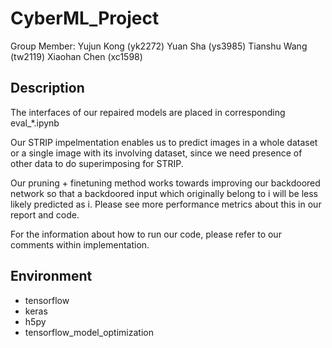 # CyberML_Project

Group Member:
Yujun Kong (yk2272)
Yuan Sha (ys3985)
Tianshu Wang (tw2119)
Xiaohan Chen (xc1598)

## Description

The interfaces of our repaired models are placed in corresponding eval_\*.ipynb

Our STRIP impelmentation enables us to predict images in a whole dataset or a single image with its involving dataset, since we need presence of other data to do superimposing for STRIP.

Our pruning + finetuning method works towards improving our backdoored network so that a backdoored input which originally belong to i will be less likely predicted as i. Please see more performance metrics about this in our report and code.

For the information about how to run our code, please refer to our comments within implementation.

## Environment

* tensorflow
* keras
* h5py
* tensorflow_model_optimization

